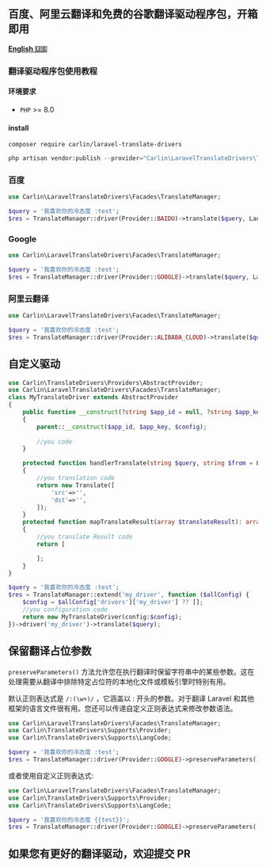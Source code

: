 ## 百度、阿里云翻译和免费的谷歌翻译驱动程序包，开箱即用
[**English 🇺🇸**](README.md)
### 翻译驱动程序包使用教程
#### 环境要求
- `PHP` >= 8.0

#### install
```
composer require carlin/laravel-translate-drivers
```

```php
php artisan vendor:publish --provider="Carlin\LaravelTranslateDrivers\TranslateDriversServiceProvider" --tag=translate-driver
```

### 百度

```php
use Carlin\LaravelTranslateDrivers\Facades\TranslateManager;

$query = '我喜欢你的冷态度 :test';
$res = TranslateManager::driver(Provider::BAIDU)->translate($query, LangCode::EN);
```


### Google

```php
use Carlin\LaravelTranslateDrivers\Facades\TranslateManager;

$query = '我喜欢你的冷态度 :test';
$res = TranslateManager::driver(Provider::GOOGLE)->translate($query, LangCode::EN);
```

### 阿里云翻译

```php
use Carlin\LaravelTranslateDrivers\Facades\TranslateManager;

$query = '我喜欢你的冷态度 :test';
$res = TranslateManager::driver(Provider::ALIBABA_CLOUD)->translate($query, LangCode::EN);
```

## 自定义驱动
```php
use Carlin\TranslateDrivers\Providers\AbstractProvider;
use Carlin\LaravelTranslateDrivers\Facades\TranslateManager;
class MyTranslateDriver extends AbstractProvider
{
    public function __construct(?string $app_id = null, ?string $app_key = null, array $config = [])
    {
        parent::__construct($app_id, $app_key, $config);
        
        //you code
    }

    protected function handlerTranslate(string $query, string $from = LangCode::Auto, string $to = LangCode::EN): Translate
    {
        //you translation code
        return new Translate([
            'src'=>'',
            'dst'=>'',
        ]);
    }
    protected function mapTranslateResult(array $translateResult): array
    {
        //you translate Result code
        return [

        ];
    }
}

$query = '我喜欢你的冷态度 :test';
$res = TranslateManager::extend('my_driver', function ($allConfig) {
    $config = $allConfig['drivers']['my_driver'] ?? [];
    //you configuration code
    return new MyTranslateDriver(config:$config);
})->driver('my_driver')->translate($query);
```

## 保留翻译占位参数

```preserveParameters()``` 方法允许您在执行翻译时保留字符串中的某些参数。这在处理需要从翻译中排除特定占位符的本地化文件或模板引擎时特别有用。

默认正则表达式是 ```/:(\w+)/``` ，它涵盖以 : 开头的参数。对于翻译 Laravel 和其他框架的语言文件很有用。您还可以传递自定义正则表达式来修改参数语法。
```php
use Carlin\LaravelTranslateDrivers\Facades\TranslateManager;
use Carlin\TranslateDrivers\Supports\Provider;
use Carlin\TranslateDrivers\Supports\LangCode;

$query = '我喜欢你的冷态度 :test';
$res = TranslateManager::driver(Provider::GOOGLE)->preserveParameters()->translate($query, LangCode::EN); //I like your cold attitude :test
```

或者使用自定义正则表达式:

```php
use Carlin\LaravelTranslateDrivers\Facades\TranslateManager;
use Carlin\TranslateDrivers\Supports\Provider;
use Carlin\TranslateDrivers\Supports\LangCode;

$query = '我喜欢你的冷态度 {{test}}';
$res = TranslateManager::driver(Provider::GOOGLE)->preserveParameters('/\{\{([^}]+)\}\}/')->translate($query, LangCode::EN); //I like your cold attitude :test
```


## 如果您有更好的翻译驱动，欢迎提交 PR
